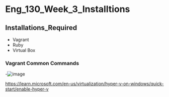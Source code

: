 # Eng_130_Week_3_Installtions
## Installations_Required
- Vagrant
- Ruby
- Virtual Box
### Vagrant Common Commands

-![image](https://user-images.githubusercontent.com/97250268/196393587-9be38c5b-1723-45f4-b430-1a808043d35c.png)

https://learn.microsoft.com/en-us/virtualization/hyper-v-on-windows/quick-start/enable-hyper-v
